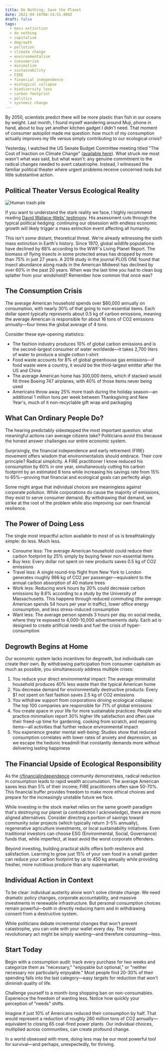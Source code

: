 ```yaml
---
title: Do Nothing; Save the Planet
date: 2021-04-16T06:14:51.000Z
draft: false
tags:
  - mass extinction
  - do nothing
  - capitalism
  - degrowth
  - pollution
  - climate change
  - environmentalism
  - consumerism
  - minimalism
  - sustainability
  - FIRE
  - financial independence
  - ecological collapse
  - biodiversity loss
  - carbon footprint
  - politics
  - systemic change
---
```


By 2050, scientists predict there will be more plastic than fish in our oceans by weight. Last month, I found myself wandering around Muji, phone in hand, about to buy yet another kitchen gadget I didn't need. That moment of consumer autopilot made me question: how much of my consumption actually improves my life versus simply contributing to our ecological crisis?

Yesterday, I watched the US Senate Budget Committee meeting titled "The Cost of Inaction on Climate Change" ([available here](https://www.budget.senate.gov/hearings/the-cost-of-inaction-on-climate-change)). What struck me most wasn't what was said, but what wasn't: any genuine commitment to the radical changes needed to avert catastrophe. Instead, I witnessed the familiar political theater where urgent problems receive concerned nods but little substantive action.

## Political Theater Versus Ecological Reality

![Human trash pile](cover.jpg "The human footprint on Earth grows larger every day")

If you want to understand the stark reality we face, I highly recommend reading [David Wallace-Wells' testimony](https://www.budget.senate.gov/download/david-wallace-wells-testimony-4-15). His assessment cuts through the typical political hedging: continuing our obsession with endless economic growth will likely trigger a mass extinction event affecting all humanity.

This isn't some distant, theoretical threat. We're already witnessing the sixth mass extinction in Earth's history. Since 1970, global wildlife populations have declined by 68% according to the WWF's Living Planet Report. The biomass of flying insects in some protected areas has dropped by more than 75% in just 27 years. A 2019 study in the journal PLOS ONE found that insect abundance along roads in the American Midwest has declined by over 60% in the past 20 years. When was the last time you had to clean bug splatter from your windshield? Remember how common that once was?

## The Consumption Crisis

The average American household spends over $60,000 annually on consumption, with nearly 30% of that going to non-essential items. Each dollar spent typically represents about 0.5 kg of carbon emissions, meaning the average American is responsible for about 16 tons of CO2 emissions annually—four times the global average of 4 tons.

Consider these eye-opening statistics:

- The fashion industry produces 10% of global carbon emissions and is the second-largest consumer of water worldwide—it takes 2,700 liters of water to produce a single cotton t-shirt
- Food waste accounts for 8% of global greenhouse gas emissions—if food waste were a country, it would be the third-largest emitter after the US and China
- The average American home has 300,000 items, which if stacked would fill three Boeing 747 airplanes, with 40% of those items never being used
- Americans throw away 25% more trash during the holiday season—an additional 1 million tons per week between Thanksgiving and New Year's, much of it non-recyclable gift wrap and packaging

## What Can Ordinary People Do?

The hearing predictably sidestepped the most important question: what meaningful actions can average citizens take? Politicians avoid this because the honest answer challenges our entire economic system.

Surprisingly, the financial independence and early retirement (FIRE) movement offers wisdom that environmentalists should embrace. Their core principle? Radical simplicity. A FIRE practitioner I know reduced his consumption by 60% in one year, simultaneously cutting his carbon footprint by an estimated 8 tons while increasing his savings rate from 15% to 65%—proving that financial and ecological goals can perfectly align.

Some might argue that individual choices are meaningless against corporate pollution. While corporations do cause the majority of emissions, they exist to serve consumer demand. By withdrawing that demand, we strike at the root of the problem while also improving our own financial resilience.

## The Power of Doing Less

The single most impactful action available to most of us is breathtakingly simple: do less. Much less.

- Consume less: The average American household could reduce their carbon footprint by 25% simply by buying fewer non-essential items
- Buy less: Every dollar not spent on new products saves 0.5 kg of CO2 emissions
- Travel less: A single round-trip flight from New York to London generates roughly 986 kg of CO2 per passenger—equivalent to the annual carbon absorption of 40 mature trees
- Work less: Reducing work hours by 20% could decrease carbon emissions by 8.6% according to a study by the University of Massachusetts. This happens through reduced commuting (the average American spends 54 hours per year in traffic), lower office energy consumption, and less stress-induced consumption
- Want less: The average person spends 3 hours per day on social media, where they're exposed to 4,000-10,000 advertisements daily. Each ad is designed to create artificial needs and fuel the crisis of hyper-consumption

## Degrowth Begins at Home

Our economic system lacks incentives for degrowth, but individuals can create their own. By withdrawing participation from consumer capitalism as much as possible, you simultaneously address multiple crises:

1. You reduce your direct environmental impact: The average minimalist household produces 40% less waste than the typical American home
2. You decrease demand for environmentally destructive products: Every $1 not spent on fast fashion saves 2.5 kg of CO2 emissions
3. You withdraw support from corporations driving ecological collapse: The top 100 companies are responsible for 71% of global emissions
4. You create space in your life for more sustainable practices: People who practice minimalism report 30% higher life satisfaction and often use their freed-up time for gardening, cooking from scratch, and repairing items—all activities that further reduce environmental impact
5. You experience greater mental well-being: Studies show that reduced consumption correlates with lower rates of anxiety and depression, as we escape the hedonic treadmill that constantly demands more without delivering lasting happiness

## The Financial Upside of Ecological Responsibility

As the [r/financialindependence](https://www.reddit.com/r/financialindependence/) community demonstrates, radical reduction in consumption leads to rapid wealth accumulation. The average American saves less than 5% of their income; FIRE practitioners often save 50-70%. This financial buffer provides freedom to make more ethical choices and prepare for the increasingly unstable future we face.

While investing in the stock market relies on the same growth paradigm that's destroying our planet (a contradiction I acknowledge), there are more aligned alternatives. Consider directing a portion of savings toward community solar projects (which typically return 3-5% annually), regenerative agriculture investments, or local sustainability initiatives. Even traditional investors can choose ESG (Environmental, Social, Governance) funds that, while imperfect, at least avoid the worst corporate offenders.

Beyond investing, building practical skills offers both resilience and satisfaction. Learning to grow just 15% of your own food in a small garden can reduce your carbon footprint by up to 450 kg annually while providing fresher, more nutritious produce than any supermarket.

## Individual Action in Context

To be clear: individual austerity alone won't solve climate change. We need dramatic policy changes, corporate accountability, and massive investments in renewable infrastructure. But personal consumption choices remain powerful—both in directly reducing harm and in withdrawing consent from a destructive system.

While politicians debate incremental changes that won't prevent catastrophe, you can vote with your wallet every day. The most revolutionary act might be simply wanting—and therefore consuming—less.

## Start Today

Begin with a consumption audit: track every purchase for two weeks and categorize them as "necessary," "enjoyable but optional," or "neither necessary nor particularly enjoyable." Most people find 20-30% of their spending falls into the last category—easy targets for reduction that won't diminish quality of life.

Challenge yourself to a month-long shopping ban on non-consumables. Experience the freedom of wanting less. Notice how quickly your perception of "needs" shifts.

Imagine if just 10% of Americans reduced their consumption by half. That would represent a reduction of roughly 260 million tons of CO2 annually—equivalent to closing 65 coal-fired power plants. Our individual choices, multiplied across communities, can create profound change.

In a world obsessed with more, doing less may be our most powerful tool for survival—and perhaps, unexpectedly, for thriving.
